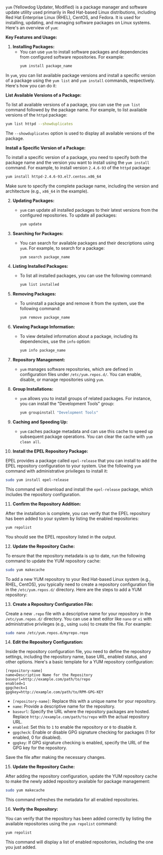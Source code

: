 `yum` (Yellowdog Updater, Modified) is a package manager and software update utility used primarily in Red Hat-based Linux distributions, including Red Hat Enterprise Linux (RHEL), CentOS, and Fedora. It is used for installing, updating, and managing software packages on Linux systems. Here's an overview of `yum`:

**Key Features and Usage:**

1. **Installing Packages:**
   - You can use `yum` to install software packages and dependencies from configured software repositories. For example:
     ```bash
     yum install package_name
     ```
In `yum`, you can list available package versions and install a specific version of a package using the `yum list` and `yum install` commands, respectively. Here's how you can do it:

**List Available Versions of a Package:**

To list all available versions of a package, you can use the `yum list` command followed by the package name. For example, to list available versions of the `httpd` package:

```bash
yum list httpd --showduplicates
```

The `--showduplicates` option is used to display all available versions of the package.

**Install a Specific Version of a Package:**

To install a specific version of a package, you need to specify both the package name and the version you want to install using the `yum install` command. For example, to install version `2.4.6-93` of the `httpd` package:

```bash
yum install httpd-2.4.6-93.el7.centos.x86_64
```

Make sure to specify the complete package name, including the version and architecture (e.g., `x86_64` in the example).


2. **Updating Packages:**
   - `yum` can update all installed packages to their latest versions from the configured repositories. To update all packages:
     ```bash
     yum update
     ```

3. **Searching for Packages:**
   - You can search for available packages and their descriptions using `yum`. For example, to search for a package:
     ```bash
     yum search package_name
     ```

4. **Listing Installed Packages:**
   - To list all installed packages, you can use the following command:
     ```bash
     yum list installed
     ```

5. **Removing Packages:**
   - To uninstall a package and remove it from the system, use the following command:
     ```bash
     yum remove package_name
     ```

6. **Viewing Package Information:**
   - To view detailed information about a package, including its dependencies, use the `info` option:
     ```bash
     yum info package_name
     ```

7. **Repository Management:**
   - `yum` manages software repositories, which are defined in configuration files under `/etc/yum.repos.d/`. You can enable, disable, or manage repositories using `yum`.

8. **Group Installations:**
   - `yum` allows you to install groups of related packages. For instance, you can install the "Development Tools" group:
     ```bash
     yum groupinstall "Development Tools"
     ```

9. **Caching and Speeding Up:**
   - `yum` caches package metadata and can use this cache to speed up subsequent package operations. You can clear the cache with `yum clean all`.


10. **Install the EPEL Repository Package:**

   EPEL provides a package called `epel-release` that you can install to add the EPEL repository configuration to your system. Use the following `yum` command with administrative privileges to install it:

   ```bash
   sudo yum install epel-release
   ```

   This command will download and install the `epel-release` package, which includes the repository configuration.

11. **Confirm the Repository Addition:**

   After the installation is complete, you can verify that the EPEL repository has been added to your system by listing the enabled repositories:

   ```bash
   yum repolist
   ```

   You should see the EPEL repository listed in the output.

12. **Update the Repository Cache:**

   To ensure that the repository metadata is up to date, run the following command to update the YUM repository cache:

   ```bash
   sudo yum makecache
   ```

  To add a new YUM repository to your Red Hat-based Linux system (e.g., RHEL, CentOS), you typically need to create a repository configuration file in the `/etc/yum.repos.d/` directory. Here are the steps to add a YUM repository:

13. **Create a Repository Configuration File:**

   Create a new `.repo` file with a descriptive name for your repository in the `/etc/yum.repos.d/` directory. You can use a text editor like `nano` or `vi` with administrative privileges (e.g., using `sudo`) to create the file. For example:

   ```bash
   sudo nano /etc/yum.repos.d/myrepo.repo
   ```

14. **Edit the Repository Configuration:**

   Inside the repository configuration file, you need to define the repository settings, including the repository name, base URL, enabled status, and other options. Here's a basic template for a YUM repository configuration:

   ```plaintext
   [repository-name]
   name=Descriptive Name for the Repository
   baseurl=http://example.com/path/to/repo
   enabled=1
   gpgcheck=1
   gpgkey=http://example.com/path/to/RPM-GPG-KEY
   ```

   - `[repository-name]`: Replace this with a unique name for your repository.
   - `name`: Provide a descriptive name for the repository.
   - `baseurl`: Specify the URL where the repository packages are hosted. Replace `http://example.com/path/to/repo` with the actual repository URL.
   - `enabled`: Set this to `1` to enable the repository or `0` to disable it.
   - `gpgcheck`: Enable or disable GPG signature checking for packages (1 for enabled, 0 for disabled).
   - `gpgkey`: If GPG signature checking is enabled, specify the URL of the GPG key for the repository.

   Save the file after making the necessary changes.

15. **Update the Repository Cache:**

   After adding the repository configuration, update the YUM repository cache to make the newly added repository available for package management:

   ```bash
   sudo yum makecache
   ```

   This command refreshes the metadata for all enabled repositories.

16. **Verify the Repository:**

   You can verify that the repository has been added correctly by listing the available repositories using the `yum repolist` command:

   ```bash
   yum repolist
   ```

   This command will display a list of enabled repositories, including the one you just added.
